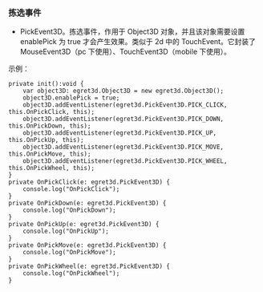 
### 拣选事件

* PickEvent3D。拣选事件，作用于 Object3D 对象，并且该对象需要设置 enablePick 为 true 才会产生效果。类似于 2d 中的 TouchEvent。它封装了 MouseEvent3D（pc 下使用）、TouchEvent3D（mobile 下使用）。

示例：

```
private init():void {
    var object3D: egret3d.Object3D = new egret3d.Object3D();
    object3D.enablePick = true;
    object3D.addEventListener(egret3d.PickEvent3D.PICK_CLICK, this.OnPickClick, this);
    object3D.addEventListener(egret3d.PickEvent3D.PICK_DOWN, this.OnPickDown, this);
    object3D.addEventListener(egret3d.PickEvent3D.PICK_UP, this.OnPickUp, this);
    object3D.addEventListener(egret3d.PickEvent3D.PICK_MOVE, this.OnPickMove, this);
    object3D.addEventListener(egret3d.PickEvent3D.PICK_WHEEL, this.OnPickWheel, this);
}
private OnPickClick(e: egret3d.PickEvent3D) {
    console.log("OnPickClick");
}
private OnPickDown(e: egret3d.PickEvent3D) {
    console.log("OnPickDown");
}
private OnPickUp(e: egret3d.PickEvent3D) {
    console.log("OnPickUp");
}
private OnPickMove(e: egret3d.PickEvent3D) {
    console.log("OnPickMove");
}
private OnPickWheel(e: egret3d.PickEvent3D) {
    console.log("OnPickWheel");
}

```
